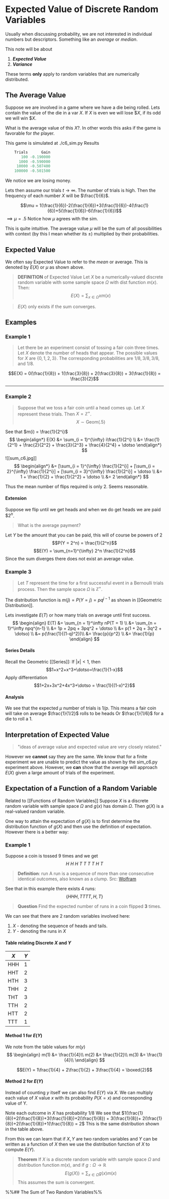 # Expected Value of Discrete Random Variables
Usually when discussing probability, we are not interested in individual numbers but descriptors. Something like an *average* or *median*. 

This note will be about
1. ***Expected Value***
2. ***Variance***

These terms **only** apply to random variables that are numerically distributed. 

## The Average Value
Suppose we are involved in a game where we have a die being rolled. Lets contain the value of the die in a var $X$. 
If $X$ is even we will lose \$$X$, if its odd we will win \$$X$. 

What is the average value of this $X$?. In other words this asks if the game is favorable for *the* player.

This game is simulated at $./\text{c6\_sim.py}$
Results
```python
    Trials      Gain
       100 -0.190000
      1000 -0.590000
     10000 -0.507400
    100000 -0.501500
```
We notice we are losing money. 

Lets then assume our trials $t \to \infty$. The number of trials is high. Then the frequency of each number $X$ will be $\frac{1}{6}$.

$$\mu = 1(\frac{1}{6})-2(\frac{1}{6})+3(\frac{1}{6})-4(\frac{1}{6})+5(\frac{1}{6})-6(\frac{1}{6})$$
$\implies \mu = .5$
Notice how $\mu$ agrees with the sim.

This is quite intuitive. The average value $\mu$ will be the sum of all possibilities with context (by this I mean whether its $\pm$) multiplied by their probabilities.    

## Expected Value
We often say Expected Value to refer to the *mean* or average. This is denoted by $E(X)$ or $\mu$ as shown above.

> **DEFINITION** of Expected Value
> Let $X$ be a numerically-valued discrete random variable with some sample space $\Omega$ with dist function $m(x)$. Then:
>$$E(X) = \sum_{x\in\Omega} xm(x)$$ 

> $E(X)$ only exists if the sum converges.

## Examples
### Example 1
> Let there be an experiment consist of tossing a fair coin three times. Let $X$ denote the number of heads that appear. The possible values for $X$ are $\{0, 1, 2, 3\}$. The corresponding probabilities are $1/8, 3/8, 3/8, \text{ and } 1/8$. 

$$E(X) = 0(\frac{1}{8}) + 1(\frac{3}{8}) + 2(\frac{3}{8}) + 3(\frac{1}{8}) = \frac{3}{2}$$

---
### Example 2
> Suppose that we toss a fair coin until a head comes up. Let $X$ represent these trials. Then $X = \mathbb{Z}^+$.
> $$X \sim \text{Geom}(.5)$$

See that $m(i) = \frac{1}{2^i}$
$$
\begin{align*}
	E(X) &= \sum_{i = 1}^{\infty} i\frac{1}{2^i} \\
		 &= \frac{1}{2^1} + \frac{2}{2^2} + \frac{3}{2^3} + \frac{4}{2^4} + \dotso
\end{align*}
$$
![[sum_c6.jpg]]
$$
\begin{align*}
	&= [\sum_{i = 1}^{\infty} \frac{1}{2^i}] + [\sum_{i = 2}^{\infty} \frac{1}{2^i}] + [\sum_{i = 3}^{\infty} \frac{1}{2^i}] + \dotso \\
	&= 1 + \frac{1}{2} + \frac{1}{2^2} + \dotso \\
	&= 2
\end{align*}
$$

Thus the mean number of flips required is only $2$. Seems reasonable.

#### Extension 
Suppose we flip until we get heads and when we do get heads we are paid $\$2^n$. 
> What is the average payment?

Let $Y$ be the amount that you can be paid, this will of course be powers of $2$
$$P(Y = 2^n) = \frac{1}{2^n}$$
$$E(Y) = \sum_{n=1}^{\infty} 2^n \frac{1}{2^n}$$
Since the sum diverges there does not exist an average value.

### Example 3
> Let $T$ represent the time for a first successful event in a Bernoulli trials process. Then the sample space $\Omega$ is $\mathbb{Z}^+$.

The distribution function is $m(j) = P(Y = j) = pq^{j-1}$ as shown in [[Geometric Distribution]].

Lets investigate $E(T)$ or how many trials on average until first success. 
$$
\begin{align}
	E(T) &= \sum_{n = 1}^\infty nP(T = 1) \\
		 &= \sum_{n = 1}^\infty npq^{n-1} \\
		 &= 1p + 2pq + 3pq^2 + \dotso \\
		 &= p(1 + 2q + 3q^2 + \dotso) \\
		 &= p(\frac{1}{(1-q)^2})\\
		 &= \frac{p}{p^2} \\
		 &= \frac{1}{p}
\end{align}
$$

#### Series Details
Recall the Geometric [[Series]]:
If $|x| \lt 1$, then
$$1+x^2+x^3+\dotso=\frac{1}{1-x}$$
Apply differentiation
$$1+2x+3x^2+4x^3+\dotso = \frac{1}{(1-x)^2}$$

#### Analysis
We see that the expected $\mu$ number of trials is $1/p$. This means a fair coin will take on average $\frac{1}{1/2}$ rolls to be heads Or $\frac{1}{1/6}$ for a die to roll a 1.  

## Interpretation of Expected Value
> "ideas of average value and expected value are very closely related."

However we **cannot** say they are the same. We know that for a finite experiment we are unable to predict the value as shown by the $\text{sim\_c6.py}$ experiment above. However, we **can** show that the average will approach $E(X)$ given a large amount of trials of the experiment.

## Expectation of a Function of a Random Variable
Related to [[Functions of Random Variables]]
Suppose $X$ is a discrete random variable with sample space $\Omega$ and $g(x)$ has domain $\Omega$. Then $g(X)$ is a real-valued random variable. 

One way to attain the expectation of $g(X)$ is to first determine the distribution function of $g(X)$ and then use the definition of  expectation. However there is a better way:

### Example 1
Suppose a coin is tossed 9 times and we get
$$H\ H\ H\ T\ T\ T\ T\ H\ T$$

> **Definition**: run 
> A run is a sequence of more than one consecutive identical outcomes, also known as a clump.
> Src: [Wolfram](https://mathworld.wolfram.com/Run.html)

See that in this example there exists 4 runs:
$$\{HHH, TTTT, H, T\}$$
> **Question**
> Find the expected number of runs in a coin flipped **3** times.

We can see that there are 2 random variables involved here:
1. $X$ - denoting the sequence of heads and tails.
2. $Y$ - denoting the runs in $X$

#### Table relating Discrete $X$ and $Y$
| **$X$** | **$Y$** |
| ------- | ------- |
| HHH     | 1       |
| HHT     | 2       |
| HTH     | 3       |
| THH     | 2       |
| THT     | 3       |
| TTH     | 2       |
| HTT     | 2       |
| TTT     | 1       |

#### Method $1$ for $E(Y)$
We note from the table values for $m(y)$
$$
\begin{align}
	m(1) &= \frac{1}{4}\\
	m(2) &= \frac{1}{2}\\
	m(3) &= \frac{1}{4}\\
\end{align}
$$

$$E(Y) = 1\frac{1}{4} + 2\frac{1}{2} + 3\frac{1}{4} = \boxed{2}$$
#### Method $2$ for $E(Y)$
Instead of counting $y$ itself we can also find $E(Y)$ via $X$.
We can multiply each value of $X$ value $x$ with its probability $P(X = x)$ and corresponding value of Y.

Note each outcome in $X$ has probability $1/8$
We see that 
$1(\frac{1}{8})+2(\frac{1}{8})+3(\frac{1}{8})+2(\frac{1}{8}) + 3(\frac{1}{8})+ 2(\frac{1}{8})+2(\frac{1}{8})+1(\frac{1}{8}) = 2$
This is the same distribution shown in the table above. 

From this we can learn that if $X, Y$ are two random
variables and $Y$ can be written as a function of $X$ then we use the distribution function of $X$ to compute $E(Y)$.

> **Theorem**
> If $X$ is a discrete random variable with sample space $\Omega$ and distribution function $m(x)$, and if $g:\Omega \to \mathbb{R}$
> $$E(g(X)) = \sum_{x\in{\Omega}}g(x)m(x)$$
> This assumes the sum is convergent.

%%## The Sum of Two Random Variables%%
